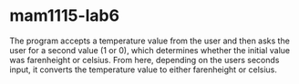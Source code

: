 # mam1115-lab6
The program accepts a temperature value from the user and then asks the user for a second value (1 or 0), which determines whether the initial value was farenheight or celsius. From here, depending on the users seconds input, it converts the temperature value to either farenheight or celsius.
